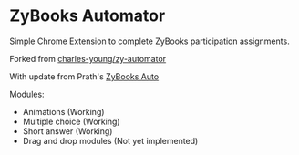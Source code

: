 # ZyBooks Automator

Simple Chrome Extension to complete ZyBooks participation assignments.

Forked from [charles-young/zy-automator](https://github.com/charles-young/zy-automator)

With update from Prath's [ZyBooks Auto](https://chromewebstore.google.com/detail/zybooks-auto/bjkbhcempihbcacfghfmcmabfhehoiao)

Modules:
* Animations (Working)
* Multiple choice (Working)
* Short answer (Working)
* Drag and drop modules (Not yet implemented)
